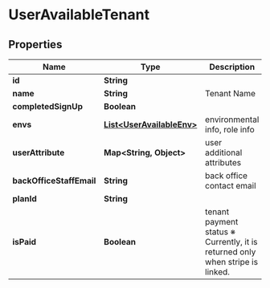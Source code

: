 

# UserAvailableTenant


## Properties

| Name | Type | Description | Notes |
|------------ | ------------- | ------------- | -------------|
|**id** | **String** |  |  |
|**name** | **String** | Tenant Name |  |
|**completedSignUp** | **Boolean** |  |  |
|**envs** | [**List&lt;UserAvailableEnv&gt;**](UserAvailableEnv.md) | environmental info, role info |  |
|**userAttribute** | **Map&lt;String, Object&gt;** | user additional attributes |  |
|**backOfficeStaffEmail** | **String** | back office contact email |  |
|**planId** | **String** |  |  [optional] |
|**isPaid** | **Boolean** | tenant payment status ※ Currently, it is returned only when stripe is linked.  |  [optional] |



